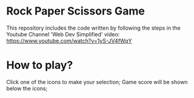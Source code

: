 # Rock Paper Scissors Game

This repository includes the code written by following the steps in the Youtube Channel 'Web Dev Simplified' video: https://www.youtube.com/watch?v=1yS-JV4fWqY

# How to play?

Click one of the icons to make your selection;
Game score will be shown below the icons;
